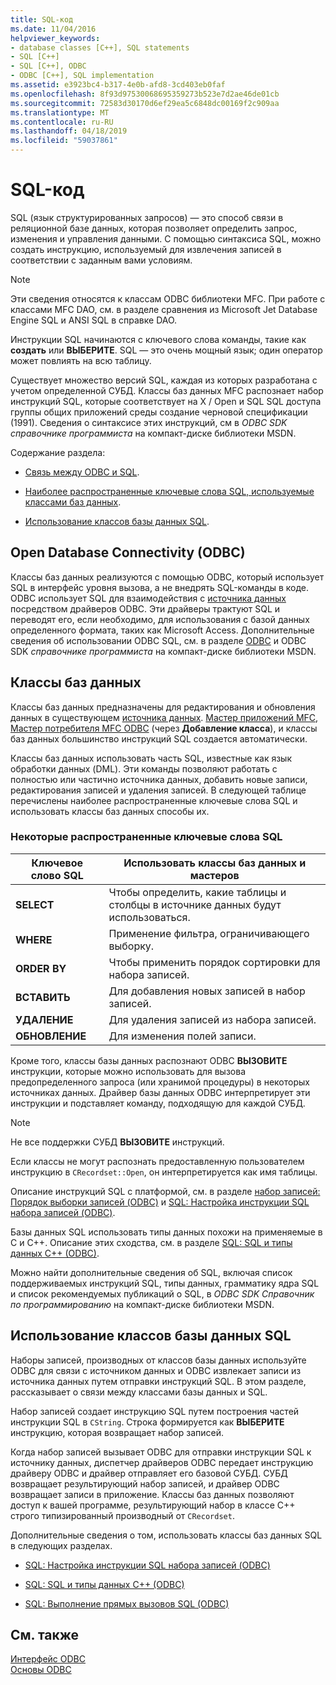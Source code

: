 ```yaml
---
title: SQL-код
ms.date: 11/04/2016
helpviewer_keywords:
- database classes [C++], SQL statements
- SQL [C++]
- SQL [C++], ODBC
- ODBC [C++], SQL implementation
ms.assetid: e3923bc4-b317-4e0b-afd8-3cd403eb0faf
ms.openlocfilehash: 8f93d97530068695359273b523e7d2ae46de01cb
ms.sourcegitcommit: 72583d30170d6ef29ea5c6848dc00169f2c909aa
ms.translationtype: MT
ms.contentlocale: ru-RU
ms.lasthandoff: 04/18/2019
ms.locfileid: "59037861"
---
```

# <a name="sql"></a>SQL-код

SQL (язык структурированных запросов) — это способ связи в реляционной базе данных, которая позволяет определить запрос, изменения и управления данными. С помощью синтаксиса SQL, можно создать инструкцию, используемый для извлечения записей в соответствии с заданным вами условиям.

> [!NOTE]
>  Эти сведения относятся к классам ODBC библиотеки MFC. При работе с классами MFC DAO, см. в разделе сравнения из Microsoft Jet Database Engine SQL и ANSI SQL в справке DAO.

Инструкции SQL начинаются с ключевого слова команды, такие как **создать** или **ВЫБЕРИТЕ**. SQL — это очень мощный язык; один оператор может повлиять на всю таблицу.

Существует множество версий SQL, каждая из которых разработана с учетом определенной СУБД. Классы баз данных MFC распознает набор инструкций SQL, которые соответствует на X / Open и SQL SQL доступа группы общих приложений среды создание черновой спецификации (1991). Сведения о синтаксисе этих инструкций, см в *ODBC SDK* *справочнике программиста* на компакт-диске библиотеки MSDN.

Содержание раздела:

- [Связь между ODBC и SQL](#_core_open_database_connectivity_.28.odbc.29).

- [Наиболее распространенные ключевые слова SQL, используемые классами баз данных](#_core_the_database_classes).

- [Использование классов базы данных SQL](#_core_how_the_database_classes_use_sql).

##  <a name="_core_open_database_connectivity_.28.odbc.29"></a> Open Database Connectivity (ODBC)

Классы баз данных реализуются с помощью ODBC, который использует SQL в интерфейс уровня вызова, а не внедрять SQL-команды в коде. ODBC использует SQL для взаимодействия с [источника данных](../../data/odbc/data-source-odbc.md) посредством драйверов ODBC. Эти драйверы трактуют SQL и переводят его, если необходимо, для использования с базой данных определенного формата, таких как Microsoft Access. Дополнительные сведения об использовании ODBC SQL, см. в разделе [ODBC](../../data/odbc/odbc-basics.md) и ODBC SDK *справочнике программиста* на компакт-диске библиотеки MSDN.

##  <a name="_core_the_database_classes"></a> Классы баз данных

Классы баз данных предназначены для редактирования и обновления данных в существующем [источника данных](../../data/odbc/data-source-odbc.md). [Мастер приложений MFC](../../mfc/reference/database-support-mfc-application-wizard.md), [Мастер потребителя MFC ODBC](../../mfc/reference/adding-an-mfc-odbc-consumer.md) (через **Добавление класса**), и классы баз данных большинство инструкций SQL создается автоматически.

Классы баз данных использовать часть SQL, известные как язык обработки данных (DML). Эти команды позволяют работать с полностью или частично источника данных, добавить новые записи, редактирования записей и удаления записей. В следующей таблице перечислены наиболее распространенные ключевые слова SQL и использовать классы баз данных способы их.

### <a name="some-common-sql-keywords"></a>Некоторые распространенные ключевые слова SQL

|Ключевое слово SQL|Использовать классы баз данных и мастеров|
|-----------------|---------------------------------------------|
|**SELECT**|Чтобы определить, какие таблицы и столбцы в источнике данных будут использоваться.|
|**WHERE**|Применение фильтра, ограничивающего выборку.|
|**ORDER BY**|Чтобы применить порядок сортировки для набора записей.|
|**ВСТАВИТЬ**|Для добавления новых записей в набор записей.|
|**УДАЛЕНИЕ**|Для удаления записей из набора записей.|
|**ОБНОВЛЕНИЕ**|Для изменения полей записи.|

Кроме того, классы базы данных распознают ODBC **ВЫЗОВИТЕ** инструкции, которые можно использовать для вызова предопределенного запроса (или хранимой процедуры) в некоторых источниках данных. Драйвер базы данных ODBC интерпретирует эти инструкции и подставляет команду, подходящую для каждой СУБД.

> [!NOTE]
>  Не все поддержки СУБД **ВЫЗОВИТЕ** инструкций.

Если классы не могут распознать предоставленную пользователем инструкцию в `CRecordset::Open`, он интерпретируется как имя таблицы.

Описание инструкций SQL с платформой, см. в разделе [набор записей: Порядок выборки записей (ODBC)](../../data/odbc/recordset-how-recordsets-select-records-odbc.md) и [SQL: Настройка инструкции SQL набора записей (ODBC)](../../data/odbc/sql-customizing-your-recordsets-sql-statement-odbc.md).

Базы данных SQL использовать типы данных похожи на применяемые в C и C++. Описание этих сходства, см. в разделе [SQL: SQL и типы данных C++ (ODBC)](../../data/odbc/sql-sql-and-cpp-data-types-odbc.md).

Можно найти дополнительные сведения об SQL, включая список поддерживаемых инструкций SQL, типы данных, грамматику ядра SQL и список рекомендуемых публикаций о SQL, в *ODBC SDK* *Справочник по программированию*  на компакт-диске библиотеки MSDN.

##  <a name="_core_how_the_database_classes_use_sql"></a> Использование классов базы данных SQL

Наборы записей, производных от классов базы данных используйте ODBC для связи с источником данных и ODBC извлекает записи из источника данных путем отправки инструкций SQL. В этом разделе, рассказывает о связи между классами базы данных и SQL.

Набор записей создает инструкцию SQL путем построения частей инструкции SQL в `CString`. Строка формируется как **ВЫБЕРИТЕ** инструкцию, которая возвращает набор записей.

Когда набор записей вызывает ODBC для отправки инструкции SQL к источнику данных, диспетчер драйверов ODBC передает инструкцию драйверу ODBC и драйвер отправляет его базовой СУБД. СУБД возвращает результирующий набор записей, и драйвер ODBC возвращает записи в приложение. Классы баз данных позволяют доступ к вашей программе, результирующий набор в классе C++ строго типизированный производный от `CRecordset`.

Дополнительные сведения о том, использовать классы баз данных SQL в следующих разделах.

- [SQL: Настройка инструкции SQL набора записей (ODBC)](../../data/odbc/sql-customizing-your-recordsets-sql-statement-odbc.md)

- [SQL: SQL и типы данных C++ (ODBC)](../../data/odbc/sql-sql-and-cpp-data-types-odbc.md)

- [SQL: Выполнение прямых вызовов SQL (ODBC)](../../data/odbc/sql-making-direct-sql-calls-odbc.md)

## <a name="see-also"></a>См. также

[Интерфейс ODBC](../../data/odbc/open-database-connectivity-odbc.md)<br/>
[Основы ODBC](../../data/odbc/odbc-basics.md)